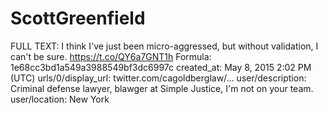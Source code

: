 # ScottGreenfield

FULL TEXT: I think I've just been micro-aggressed, but without validation, I can't be sure. https://t.co/QY6a7GNT1h
Formula: 1e68cc3bd1a549a3988549bf3dc6997c
created_at: May 8, 2015 2:02 PM (UTC)
urls/0/display_url: twitter.com/cagoldberglaw/…
user/description: Criminal defense lawyer, blawger at Simple Justice, I'm not on your team.
user/location: New York